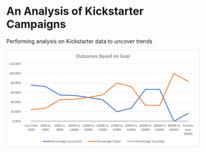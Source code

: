 # An Analysis of Kickstarter Campaigns
Performing analysis on Kickstarter data to uncover trends

<img src="Kickstarter_Challenge/Resources/Outcomes_vs_Goals.png" alt="Outcomes vs Goals" width="800"/>

